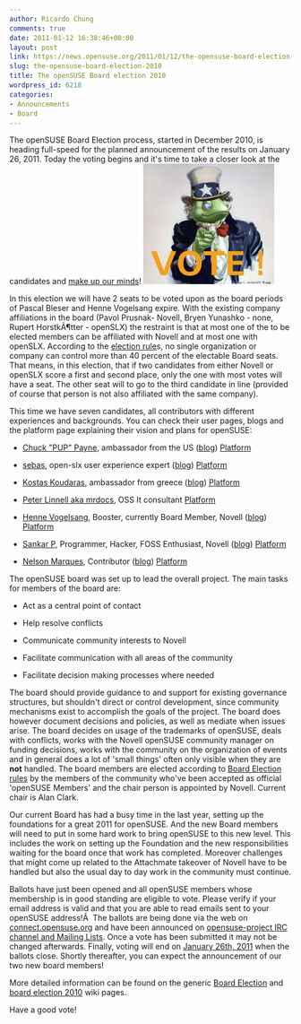 ```yaml
---
author: Ricardo Chung
comments: true
date: 2011-01-12 16:38:46+00:00
layout: post
link: https://news.opensuse.org/2011/01/12/the-opensuse-board-election-2010/
slug: the-opensuse-board-election-2010
title: The openSUSE Board election 2010
wordpress_id: 6218
categories:
- Announcements
- Board
---
```


The openSUSE Board Election process, started in December 2010, is heading full-speed for the planned announcement of the results on January 26, 2011. Today the voting begins and it's time to take a closer look at the candidates and [make up our minds](https://connect.opensuse.org/pg/polls/read/digitaltomm/10769/opensuse-board-election-2011)!
[![image of 'uncle sam' Green style!](/wp-content/uploads/2011/01/vote.jpeg)](http://news.opensuse.org/2011/01/12/the-opensuse-board-election-2010/vote/)
<!-- more -->
In this election we will have 2 seats to be voted upon as the board periods of Pascal Bleser and Henne Vogelsang expire. With the existing company affiliations in the board (Pavol Prusnak- Novell, Bryen Yunashko - none, Rupert HorstkÃ¶tter - openSLX) the restraint is that at most one of the to be elected members can be affiliated with Novell and at most one with openSLX. According to the [election rule](http://en.opensuse.org/openSUSE:Board_election#Company_affiliation)s, no single organization or company can control more than 40 percent of the electable Board seats. That means, in this election, that if two candidates from either Novell or openSLX score a first and second place, only the one with most votes will have a seat. The other seat will to go to the third candidate in line (provided of course that person is not also affiliated with the same company).

This time we have seven candidates, all contributors with different experiences and backgrounds. You can check their user pages, blogs and the platform page explaining their vision and plans for openSUSE:



	
  * [Chuck "PUP" Payne](http://en.opensuse.org/User:Terrorpup), ambassador from the US ([blog](http://opensuse.terrorpup.net/)) [Platform](http://en.opensuse.org/openSUSE:Board_election_2010_platform_terrorpup)

	
  * [sebas](http://en.opensuse.org/User:Vizzzion), open-slx user experience expert ([blog](http://vizzzion.org/blog/2010/12/running-for-the-opensuse-board/)) [Platform](http://en.opensuse.org/openSUSE:Board_election_2010_platform_sebas)

	
  * [Kostas Koudaras](http://en.opensuse.org/User:Warlordfff), ambassador from greece ([blog](http://warlordfff.tk/)) [Platform](http://en.opensuse.org/openSUSE:Board_election_2010_platform_warlordfff)

	
  * [Peter Linnell aka mrdocs](http://en.opensuse.org/User:Mrdocs), OSS It consultant [Platform](http://en.opensuse.org/openSUSE:Board_election_2010_platform_mrdocs)

	
  * [Henne Vogelsang](http://en.opensuse.org/User:Hennevogel), Booster, currently Board Member, Novell ([blog](http://blog.hennevogel.de/)) [Platform](http://en.opensuse.org/openSUSE:Board_election_2010_platform_hennevogel)

	
  * [Sankar P](http://en.opensuse.org/User:Psankar), Programmer, Hacker, FOSS Enthusiast, Novell ([blog](http://psankar.blogspot.com/))  [Platform](http://en.opensuse.org/openSUSE:Board_election_2010_platform_psankar)

	
  * [Nelson Marques](http://en.opensuse.org/User:Ketheriel), Contributor ([blog](http://nmarques.digitalwhores.net/)) [Platform](http://en.opensuse.org/openSUSE:Board_election_2010_platform_ketheriel)


The openSUSE board was set up to lead the overall project. The main tasks for members of the board are:

	
  * Act as a central point of contact

	
  * Help resolve conflicts

	
  * Communicate community interests to Novell

	
  * Facilitate communication with all areas of the community

	
  * Facilitate decision making processes where needed


The board should provide guidance to and support for existing governance structures, but shouldn't direct or control development, since community mechanisms exist to accomplish the goals of the project. The board does however document decisions and policies, as well as mediate when issues arise. The board decides on usage of the trademarks of openSUSE, deals with conflicts, works with the Novell openSUSE community manager on funding decisions, works with the community on the organization of events and in general does a lot of 'small things' often only visible when they are **not** handled. The board members are elected according to [Board Election rules](http://en.opensuse.org/openSUSE:Board_election) by the members of the community who've been accepted as official 'openSUSE Members' and the chair person is appointed by Novell. Current chair is Alan Clark.

Our current Board has had a busy time in the last year, setting up the foundations for a great 2011 for openSUSE. And the new Board members will need to put in some hard work to bring openSUSE to this new level. This includes the work on setting up the Foundation and the new responsibilities waiting for the board once that work has completed. Moreover challenges that might come up related to the Attachmate takeover of Novell have to be handled but also the usual day to day work in the community must continue.

Ballots have just been opened and all openSUSE members whose membership is in good standing are eligible to vote. Please verify if your email address is valid and that you are able to read emails sent to your openSUSE address!Â  The ballots are being done via the web on [connect.opensuse.org](https://connect.opensuse.org/pg/polls/read/digitaltomm/10769/opensuse-board-election-2011) and have been announced on [opensuse-project IRC channel and Mailing Lists](http://lists.opensuse.org/opensuse-project/2011-01/msg00048.html). Once a vote has been submitted it may not be changed afterwards. Finally, voting will end on [January 26th, 2011](http://www.timeanddate.com/worldclock/fixedtime.html?day=26&month=1&year=2011&hour=12&min=0&sec=0&p1=0) when the ballots close. Shortly thereafter, you can expect the announcement of our two new board members!

More detailed information can be found on the generic [Board Election](http://en.opensuse.org/openSUSE:Board_election) and
[board election 2010](http://en.opensuse.org/openSUSE:Board_election_2010) wiki pages.

Have a good vote!

